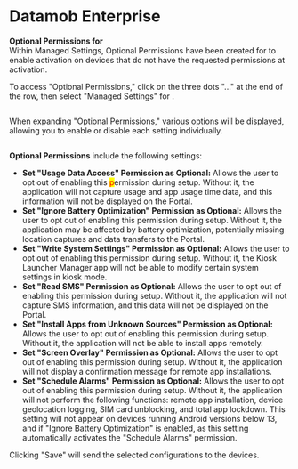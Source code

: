 # Datamob Enterprise

**Optional Permissions for**\
Within Managed Settings, Optional Permissions have been created for to enable activation on devices that do not have the requested permissions at activation.

To access "Optional Permissions," click on the three dots "..." at the end of the row, then select "Managed Settings" for .

<figure><img src="../../../../../.gitbook/assets/image (21).png" alt=""><figcaption></figcaption></figure>

When expanding "Optional Permissions," various options will be displayed, allowing you to enable or disable each setting individually.

<figure><img src="../../../../../.gitbook/assets/image (20).png" alt=""><figcaption></figcaption></figure>

**Optional Permissions** include the following settings:

* **Set "Usage Data Access" Permission as Optional:** Allows the user to opt out of enabling this <mark style="color:red;">p</mark>ermission during setup. Without it, the application will not capture usage and app usage time data, and this information will not be displayed on the Portal.
* **Set "Ignore Battery Optimization" Permission as Optional:** Allows the user to opt out of enabling this permission during setup. Without it, the application may be affected by battery optimization, potentially missing location captures and data transfers to the Portal.
* **Set "Write System Settings" Permission as Optional:** Allows the user to opt out of enabling this permission during setup. Without it, the Kiosk Launcher Manager app will not be able to modify certain system settings in kiosk mode.
* **Set "Read SMS" Permission as Optional:** Allows the user to opt out of enabling this permission during setup. Without it, the application will not capture SMS information, and this data will not be displayed on the Portal.
* **Set "Install Apps from Unknown Sources" Permission as Optional:** Allows the user to opt out of enabling this permission during setup. Without it, the application will not be able to install apps remotely.
* **Set "Screen Overlay" Permission as Optional:** Allows the user to opt out of enabling this permission during setup. Without it, the application will not display a confirmation message for remote app installations.
* **Set "Schedule Alarms" Permission as Optional:** Allows the user to opt out of enabling this permission during setup. Without it, the application will not perform the following functions: remote app installation, device geolocation logging, SIM card unblocking, and total app lockdown. This setting will not appear on devices running Android versions below 13, and if "Ignore Battery Optimization" is enabled, as this setting automatically activates the "Schedule Alarms" permission.

Clicking "Save" will send the selected configurations to the devices.
